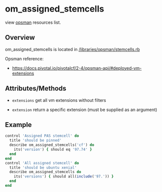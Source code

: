 # om_assigned_stemcells

view [opsman](readme.md) resources list.

## Overview

om_assigned_stemcells is located in [/libraries/opsman/stemcells.rb](/libraries/opsman/stemcells.rb)

Opsman reference:

* https://docs.pivotal.io/pivotalcf/2-4/opsman-api/#deployed-vm-extensions


## Attributes/Methods


* `extensions` get all vm extensions without filters


* `extension` return a specific extension (must be supplied as an argument)


## Example

```ruby
control 'Assigned PAS stemcell' do
  title 'should be pinned'
  describe om_assigned_stemcells('cf') do
    its('version') { should eq '97.74' }
  end
end
control 'All assigned stemcell' do
  title 'should be ubuntu xenial'
  describe om_assigned_stemcells do
    its('versions') { should all(include('97.')) }
  end
end

```
